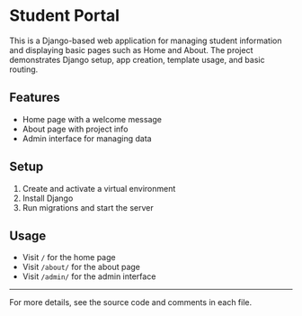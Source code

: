 # Student Portal

This is a Django-based web application for managing student information and displaying basic pages such as Home and About. The project demonstrates Django setup, app creation, template usage, and basic routing.

## Features
- Home page with a welcome message
- About page with project info
- Admin interface for managing data

## Setup
1. Create and activate a virtual environment
2. Install Django
3. Run migrations and start the server

## Usage
- Visit `/` for the home page
- Visit `/about/` for the about page
- Visit `/admin/` for the admin interface

---

For more details, see the source code and comments in each file.